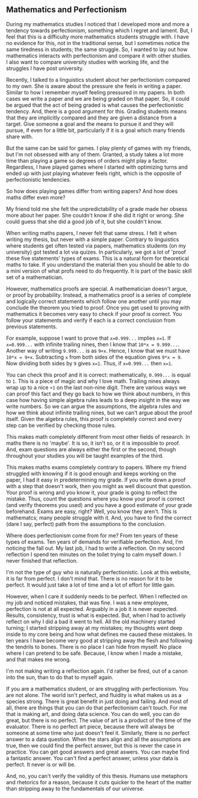 ## Mathematics and Perfectionism

During my mathematics studies I noticed that I developed more and more a tendency towards perfectionism, something which I regret and lament. But, I feel that this is a difficulty more mathematics students struggle with. I have no evidence for this, not in the traditional sense, but I sometimes notice the same tiredness in students; the same struggle. So, I wanted to lay out how mathematics interacts with perfectionism and compare it with other studies. I also want to compare university studies with working life, and the struggles I have post university.

Recently, I talked to a linguistics student about her perfectionism compared to my own. She is aware about the pressure she feels in writing a paper. Similar to how I remember myself feeling pressured in my papers. In both cases we write a paper and we are being graded on that paper. So, it could be argued that the act of being graded is what causes the perfectionistic tendency. And, there is a good argument for this. Grading students means that they are implicitly compared and they are given a distance from a target. Give someone a goal and the means to pursue it and they will pursue, if even for a little bit, particularly if it is a goal which many friends share with.

But the same can be said for games. I play plenty of games with my friends, but I'm not obsessed with any of them. Granted, a study takes a lot more time than playing a game so degrees of orders might play a factor. Regardless, I have played games where I started with optimizing turns and ended up with just playing whatever feels right, which is the opposite of perfectionistic tendencies.

So how does playing games differ from writing papers? And how does maths differ even more?

My friend told me she felt the unpredictability of a grade made her obsess more about her paper. She couldn't know if she did it right or wrong. She could guess that she did a good job of it, but she couldn't know.

When writing maths papers, I never felt that same stress. I felt it when writing my thesis, but never with a simple paper. Contrary to linguistics where students get often tested via papers, mathematics students (on my university) got tested a lot via quizes. In particularly, we got a lot of 'proof these five statements' types of exams. This is a natural form for theoretical maths to take. If you understand the material then you should be able to do a mini version of what profs need to do frequently. It is part of the basic skill set of a mathematician.

However, mathematics proofs are special. A mathematician doesn't argue, or proof by probability. Instead, a mathematics proof is a series of complete and logically correct statements which follow one another until you may conclude the theorem you tried to proof. Once you get used to proving with mathematics it becomes very easy to check if your proof is correct. You follow your statements and verify if each is a correct conclusion from previous statements. 

For example, suppose I want to prove that `x=0.999...` implies `x=1`. If `x=0.999...` with infinite trailing nines, then I know that `10*x = 9.999...`. Another way of writing `9.999...` is as `9+x`. Hence, I know that we must have `10*x = 9+x`. Subtracting `x` from both sides of the equation gives `9*x = 9`. Now dividing both sides by `9` gives `x=1`. Thus, if `x=0.999...` then `x=1`.

You can check this proof and it is correct: mathematically, `0.999...` is equal to `1`. This is a piece of magic and why I love math. Trailing nines always wrap up to a nice `+1` on the last non-nine digit. There are various ways we can proof this fact and they go back to how we think about numbers, in this case how having simple algebra rules leads to a deep insight in the way we write numbers. So we can argue the assumptions, the algebra rules and how we think about infinite trailing nines, but we can't argue about the proof itself. Given the algebra rules, this proof is completely correct and every step can be verified by checking those rules.

This makes math completely different from most other fields of research. In maths there is no 'maybe'. It is so, it isn't so, or it is impossible to proof. And, exam questions are always either the first or the second, though throughout your studies you will be taught examples of the third.

This makes maths exams completely contrary to papers. Where my friend struggled with knowing if it is good enough and keeps working on the paper, I had it easy in predetermining my grade. If you write down a proof with a step that doesn't work, then you might as well discount that question. Your proof is wrong and you know it, your grade is going to reflect the mistake. Thus, count the questions where you know your proof is correct (and verify theorems you used) and you have a good estimate of your grade beforehand. Exams are easy, right? Well, you know they aren't. This is mathematcs; many people struggle with it. And, you have to find the correct (dare I say, perfect) path from the assumptions to the conclusion.

Where does perfectionism come from for me? From ten years of these types of exams. Ten years of demands for verifiable perfection. And, I'm noticing the fall out. My last job, I had to write a reflection. On my second reflection I spend ten minutes on the toilet trying to calm myself down. I never finished that reflection.

I'm not the type of guy who is naturally perfectionistic. Look at this website, it is far from perfect. I don't mind that. There is no reason for it to be perfect. It would just take a lot of time and a lot of effort for little gain.

However, when I care it suddenly needs to be perfect. When I reflected on my job and noticed mistakes, that was fine. I was a new employee, perfection is not at all expected. Arguably in a job it is never expected. Results, consistency, trust is what is expected. But, when I had to actively reflect on why I did a bad it went to hell. All the old machinery started turning; I started stripping away at my mistakes; my thoughts went deep inside to my core being and how what defines me caused these mistakes. In ten years I have become very good at stripping away the flesh and following the tendrils to bones. There is no place I can hide from myself. No place where I can pretend to be safe. Because, I know when I made a mistake, and that makes me wrong. 

I'm not making writing a reflection again. I'd rather be fired, out of a canon into the sun, than to do that to myself again.

If you are a mathematics student, or are struggling with perfectionism. You are not alone. The world isn't perfect, and fluidity is what makes us as a species strong. There is great benefit in just doing and failing. And most of all, there are things that you can do that perfectionism can't touch. For me that is making art, and doing data science. You can do well, you can do great, but there is no perfect. The value of art is a product of the time of the evaluator. There is no perfect art piece, because there will always be someone at some time who just doesn't feel it. Similarly, there is no perfect answer to a data question. When the stars align and all the assumptions are true, then we could find the perfect answer, but this is never the case in practice. You can get good answers and great aswers. You can maybe find a fantastic answer. You can't find a perfect answer, unless your data is perfect. It never is or will be.

And, no, you can't verify the validity of this thesis. Humans use metaphors and rhetorics for a reason, because it cuts quicker to the heart of the matter than stripping away to the fundamentals of our universe.
